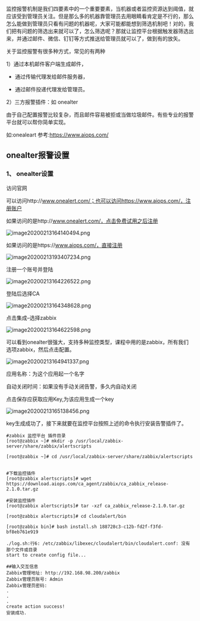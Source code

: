 监控报警机制是我们四要素中的一个重要要素，当机器或者监控资源达到阈值，就应该受到管理员关注。但是那么多的机器靠管理员去用眼睛看肯定是不行的，那么怎么能做到管理员只看有问题的机器呢，大家可能都能想到筛选机制吧！对的，我们把有问题的筛选出来就可以了，怎么筛选呢？那就让监控平台根据触发器筛选出来，并通过邮件、微信、钉钉等方式推送给管理员就可以了，做到有的放矢。

关于监控报警有很多种方式，常见的有两种

1）通过本机邮件客户端生成邮件，

 - 通过传输代理发给邮件服务器，

 - 通过邮件投递代理发给管理员。

2）三方报警插件：如 onealter

由于自己配置报警比较复杂，而且邮件容易被拒或当做垃圾邮件。有些专业的报警平台就可以帮你简单实现。

如:onealeart
参考:https://www.aiops.com/

## onealter报警设置

### 1、 onealter设置

访问官网

可以访问http://www.onealert.com/；也可以访问https://www.aiops.com/，注册账户

如果访问的是http://www.onealert.com/，点击免费试用之后注册

![image20200213164140494.png](https://www.zutuanxue.com:8000/static/media/images/2020/10/24/1603531757916.png)

如果访问的是https://www.aiops.com/，直接注册

![image20200213193407234.png](https://www.zutuanxue.com:8000/static/media/images/2020/10/24/1603531778720.png)

注册一个账号并登陆

![image20200213164226522.png](https://www.zutuanxue.com:8000/static/media/images/2020/10/24/1603531793906.png)

登陆后选择CA

![image20200213164348628.png](https://www.zutuanxue.com:8000/static/media/images/2020/10/24/1603531813053.png)

点击集成–选择zabbix

![image20200213164622598.png](https://www.zutuanxue.com:8000/static/media/images/2020/10/24/1603531830834.png)

可以看到onealter很强大，支持多种监控类型，课程中用的是zabbix，所有我们选项zabbix，然后点击配置。

![image20200213164941337.png](https://www.zutuanxue.com:8000/static/media/images/2020/10/24/1603531851905.png)

应用名称：为这个应用起一个名字

自动关闭时间：如果没有手动关闭告警，多久内自动关闭

点击保存应获取应用Key,为该应用生成一个key

![image20200213165138456.png](https://www.zutuanxue.com:8000/static/media/images/2020/10/24/1603531864612.png)

key生成成功了，接下来就要在监控平台按照上述的命令执行安装告警插件了。

```
#zabbix 监控平台 插件目录
[root@zabbix ~]# mkdir -p /usr/local/zabbix-server/share/zabbix/alertscripts

[root@zabbix ~]# cd /usr/local/zabbix-server/share/zabbix/alertscripts


#下载监控插件
[root@zabbix alertscripts]# wget https://download.aiops.com/ca_agent/zabbix/ca_zabbix_release-2.1.0.tar.gz

#安装监控插件
[root@zabbix alertscripts]# tar -xzf ca_zabbix_release-2.1.0.tar.gz

[root@zabbix alertscripts]# cd cloudalert/bin 

[root@zabbix bin]# bash install.sh 188728c3-c12b-fd2f-f3fd-bf8eb761e919 

./log.sh:行6: /etc/zabbix/libexec/cloudalert/bin/cloudalert.conf: 没有那个文件或目录
start to create config file...

##输入交互信息
Zabbix管理地址: http://192.168.98.200/zabbix
Zabbix管理员账号: Admin
Zabbix管理员密码: 
.
.
.
create action success!
安装成功.
```